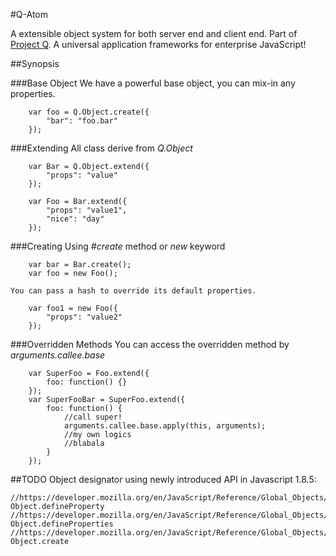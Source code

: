 #Q-Atom

A extensible object system for both server end and client end. Part of [Project Q](http://q.elfvision.com/). A universal application frameworks for enterprise JavaScript!

##Synopsis

###Base Object
We have a powerful base object, you can mix-in any properties.

		var foo = Q.Object.create({
			"bar": "foo.bar"
		});
	
###Extending
	All class derive from *Q.Object*
	
		var Bar = Q.Object.extend({
			"props": "value"
		});

		var Foo = Bar.extend({
			"props": "value1",
			"nice": "day"
		});

###Creating
	Using *#create* method or *new* keyword

		var bar = Bar.create();
		var foo = new Foo();

	You can pass a hash to override its default properties.

		var foo1 = new Foo({
			"props": "value2"
		});

###Overridden Methods
	You can access the overridden method by *arguments.callee.base*
	
		var SuperFoo = Foo.extend({
			foo: function() {}
		});
		var SuperFooBar = SuperFoo.extend({
			foo: function() {
				//call super!
				arguments.callee.base.apply(this, arguments);
				//my own logics
				//blabala
			}
		});


##TODO
Object designator using newly introduced API in Javascript 1.8.5:
	
	//https://developer.mozilla.org/en/JavaScript/Reference/Global_Objects/Object/defineProperty
	Object.defineProperty
	//https://developer.mozilla.org/en/JavaScript/Reference/Global_Objects/Object/defineProperties
	Object.defineProperties
	//https://developer.mozilla.org/en/JavaScript/Reference/Global_Objects/Object/create
	Object.create
	

